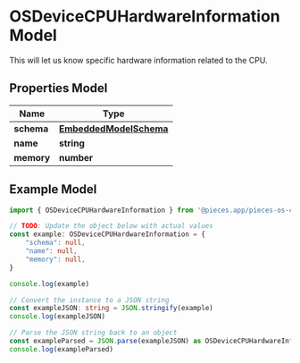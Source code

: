 
# OSDeviceCPUHardwareInformation Model

This will let us know specific hardware information related to the CPU.

## Properties Model

Name | Type
------------ | -------------
**schema** | [**EmbeddedModelSchema**](EmbeddedModelSchema)
**name** | **string**
**memory** | **number**

## Example Model

```typescript
import { OSDeviceCPUHardwareInformation } from '@pieces.app/pieces-os-client'

// TODO: Update the object below with actual values
const example: OSDeviceCPUHardwareInformation = {
    "schema": null,
    "name": null,
    "memory": null,
}

console.log(example)

// Convert the instance to a JSON string
const exampleJSON: string = JSON.stringify(example)
console.log(exampleJSON)

// Parse the JSON string back to an object
const exampleParsed = JSON.parse(exampleJSON) as OSDeviceCPUHardwareInformation
console.log(exampleParsed)
```


